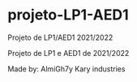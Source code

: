 # projeto-LP1-AED1
Projeto de LP1/AED1 2021/2022

Projeto de LP1 e AED1 de 2021/2022

Made by: AlmiGh7y Kary industries
